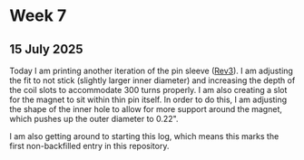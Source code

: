 # Week 7

## 15 July 2025

Today I am printing another iteration of the pin sleeve ([Rev3](../Cad_Files/PinSleeve-Rev3.amf)).
I am adjusting the fit to not stick (slightly larger inner diameter)
and increasing the depth of the coil slots to accommodate 300 turns
properly. I am also creating a slot for the magnet to sit within
thin pin itself. In order to do this, I am adjusting the shape of
the inner hole to allow for more support around the magnet, which
pushes up the outer diameter to 0.22".

I am also getting around to starting this log, which means this
marks the first non-backfilled entry in this repository.
